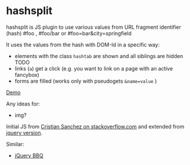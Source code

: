 hashsplit
=========

hashsplit is JS plugin to use various values from URL fragment identifier (hash) #foo , #foo/bar or #foo=bar&amp;city=springfield

It uses the values from the hash with DOM-Id in a specific way:

* elements with the class `hashtab` are shown and all siblings are hidden TODO
* links (`a`) get a click (e.g. you want to link on a page with an active fancybox)
* forms are filled (works only with pseudogets `&name=value` )

[Demo](http://klml.github.com/hashsplit/)

Any ideas for:
* img?

Initial JS from [Cristian Sanchez on stackoverflow.com](http://stackoverflow.com/questions/3729150/retrieve-specific-hash-tags-value-from-url) and extended from [jquery version](https://github.com/klml/usefulclassroomphrases).

Similar:

* [jQuery BBQ](http://benalman.com/projects/jquery-bbq-plugin/)
